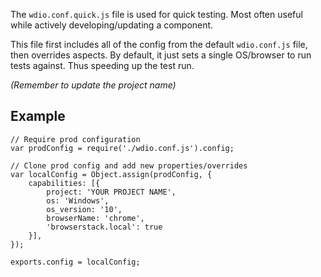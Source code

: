 The `wdio.conf.quick.js` file is used for quick testing. Most often useful while actively developing/updating a component.

This file first includes all of the config from the default `wdio.conf.js` file, then overrides aspects. By default, it just sets a single OS/browser to run tests against. Thus speeding up the test run.

_(Remember to update the project name)_

## Example
```
// Require prod configuration
var prodConfig = require('./wdio.conf.js').config;

// Clone prod config and add new properties/overrides
var localConfig = Object.assign(prodConfig, {
    capabilities: [{
        project: 'YOUR PROJECT NAME',
        os: 'Windows',
        os_version: '10',
        browserName: 'chrome',
        'browserstack.local': true
    }],
});

exports.config = localConfig;
```
